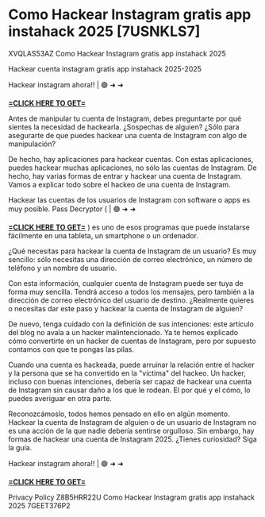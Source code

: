 # Como Hackear Instagram gratis app instahack 2025 [7USNKLS7]

XVQLAS53AZ Como Hackear Instagram gratis app instahack 2025

Hackear cuenta instagram gratis app instahack 2025-2025

Hackear instagram ahora!! | 🟢 ➜ ➜ 

**[=CLICK HERE TO GET=](https://www.google.com/url?q=https%3A%2F%2Fappbitly.com%2FSCUXe)**

Antes de manipular tu cuenta de Instagram, debes preguntarte por qué sientes la necesidad de hackearla. ¿Sospechas de alguien? ¿Sólo para asegurarte de que puedes hackear una cuenta de Instagram con algo de manipulación?

De hecho, hay aplicaciones para hackear cuentas. Con estas aplicaciones, puedes hackear muchas aplicaciones, no sólo las cuentas de Instagram. De hecho, hay varias formas de entrar y hackear una cuenta de Instagram. Vamos a explicar todo sobre el hackeo de una cuenta de Instagram. 

Hackear las cuentas de los usuarios de Instagram con software o apps es muy posible. Pass Decryptor ( | 🟢 ➜ ➜ 

**[=CLICK HERE TO GET=](https://www.google.com/url?q=https%3A%2F%2Fappbitly.com%2FSCUXe)**
) es uno de esos programas que puede instalarse fácilmente en una tableta, un smartphone o un ordenador. 

¿Qué necesitas para hackear la cuenta de Instagram de un usuario? Es muy sencillo: sólo necesitas una dirección de correo electrónico, un número de teléfono y un nombre de usuario. 

Con esta información, cualquier cuenta de Instagram puede ser tuya de forma muy sencilla. Tendrá acceso a todos los mensajes, pero también a la dirección de correo electrónico del usuario de destino. ¿Realmente quieres o necesitas dar este paso y hackear la cuenta de Instagram de alguien?

De nuevo, tenga cuidado con la definición de sus intenciones: este artículo del blog no avala a un hacker malintencionado. Ya te hemos explicado cómo convertirte en un hacker de cuentas de Instagram, pero por supuesto contamos con que te pongas las pilas. 

Cuando una cuenta es hackeada, puede arruinar la relación entre el hacker y la persona que se ha convertido en la "víctima" del hackeo. Un hacker, incluso con buenas intenciones, debería ser capaz de hackear una cuenta de Instagram sin causar daño a los que le rodean. El por qué y el cómo, lo puedes averiguar en otra parte. 

Reconozcámoslo, todos hemos pensado en ello en algún momento. Hackear la cuenta de Instagram de alguien o de un usuario de Instagram no es una acción de la que nadie debería sentirse orgulloso. Sin embargo, hay formas de hackear una cuenta de Instagram 2025. ¿Tienes curiosidad? Siga la guía. 

Hackear instagram ahora!! | 🟢 ➜ ➜ 

**[=CLICK HERE TO GET=](https://www.google.com/url?q=https%3A%2F%2Fappbitly.com%2FSCUXe)**

Privacy Policy Z8B5HRR22U Como Hackear Instagram gratis app instahack 2025 7GEET376P2

